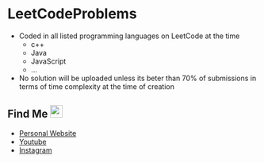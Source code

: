 # LeetCodeProblems

- Coded in all listed programming languages on LeetCode at the time
  - c++
  - Java
  - JavaScript
  - ...
- No solution will be uploaded unless its beter than 70% of submissions in terms of time complexity at the time of creation

## Find Me <img src="https://imgur.com/download/FpDFVjy" width="25"> 

- [Personal Website](https://williamambrozic.info)
- [Youtube](https://www.youtube.com/channel/UCL-VushY6SO0ofPTZ8iB3ag)
- [Instagram](https://www.instagram.com/williamambrozic)
